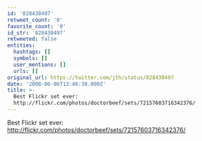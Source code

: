 ```yaml
---
id: '828430497'
retweet_count: '0'
favorite_count: '0'
id_str: '828430497'
retweeted: false
entities:
  hashtags: []
  symbols: []
  user_mentions: []
  urls: []
original_url: https://twitter.com/jth/status/828430497
date: '2008-06-06T13:46:38.000Z'
title: >-
  Best Flickr set ever:
  http://flickr.com/photos/doctorbeef/sets/72157603716342376/
---
```


Best Flickr set ever: http://flickr.com/photos/doctorbeef/sets/72157603716342376/